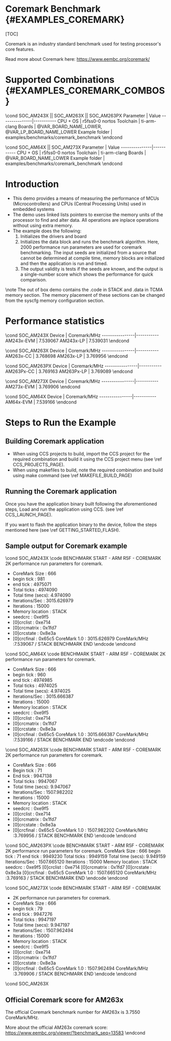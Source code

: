 # Coremark Benchmark {#EXAMPLES_COREMARK}

[TOC]

Coremark is an industry standard benchmark used for testing processor's core features.

Read more about Coremark here: https://www.eembc.org/coremark/

# Supported Combinations {#EXAMPLES_COREMARK_COMBOS}
\cond SOC_AM243X || SOC_AM263X || SOC_AM263PX
 Parameter      | Value
 ---------------|-----------
 CPU + OS       | r5fss0-0 nortos
 Toolchain      | ti-arm-clang
 Boards         | @VAR_BOARD_NAME_LOWER, @VAR_LP_BOARD_NAME_LOWER
 Example folder | examples/benchmarks/coremark_benchmark
\endcond

\cond SOC_AM64X || SOC_AM273X
 Parameter      | Value
 ---------------|-----------
 CPU + OS       | r5fss0-0 nortos
 Toolchain      | ti-arm-clang
 Boards         | @VAR_BOARD_NAME_LOWER
 Example folder | examples/benchmarks/coremark_benchmark
\endcond
# Introduction

- This demo provides a means of measuring the performance of MCUs (Microcontrollers) and CPUs (Central Processing Units) used in embedded systems
- The demo uses linked lists pointers to exercise the memory units of the processor to find and alter data. All operations are inplace operations without using extra memory.
- The example does the following:
  1. Initializes the drivers and board
  2. Initializes the data block and runs the benchmark algorithm. Here, 2000 performance run parameters are used for coremark benchmarking. The input seeds are initialized from a source that cannot be determined at compile time, memory blocks are initialized and then the application is run and timed.
  3. The output validity is tests if the seeds are known, and the output is a single-number score which shows the performance for quick comparison.

\note
The out of box demo contains the .code in STACK and .data in TCMA memory section.
The memory placement of these sections can be changed from the syscfg memory configuration section.

# Performance statistics

\cond SOC_AM243X
Device          | Coremark/MHz
----------------|-----------
AM243x-EVM       | 7.539067
AM243x-LP        | 7.539031
\endcond

\cond SOC_AM263X
Device          | Coremark/MHz
----------------|-----------
AM263x-CC        | 3.768698
AM263x-LP        | 3.769956
\endcond

\cond SOC_AM263PX
Device          | Coremark/MHz
----------------|-----------
AM263Px-CC       | 3.769163
AM263Px-LP       | 3.769089
\endcond

\cond SOC_AM273X
Device          | Coremark/MHz
----------------|-----------
AM273x-EVM       | 3.769906
\endcond

\cond SOC_AM64X
Device          | Coremark/MHz
----------------|-----------
AM64x-EVM        | 7.539166
\endcond

# Steps to Run the Example

## Building Coremark application

- When using CCS projects to build, import the CCS project for the required combination
  and build it using the CCS project menu (see \ref CCS_PROJECTS_PAGE).
- When using makefiles to build, note the required combination and build using
  make command (see \ref MAKEFILE_BUILD_PAGE)

## Running the Coremark application
Once you have the application binary built following the aforementioned steps, Load and run the application using CCS.
 (see \ref CCS_LAUNCH_PAGE).

If you want to flash the application binary to the device, follow the steps mentioned here
 (see \ref GETTING_STARTED_FLASH).
## Sample output for Coremark example

\cond SOC_AM243X
\code
BENCHMARK START - ARM R5F - COREMARK
2K performance run parameters for coremark.
- CoreMark Size    : 666
- begin tick      : 981
- end tick      : 4975071
- Total ticks      : 4974090
- Total time (secs): 4.974090
- Iterations/Sec   : 3015.626979
- Iterations       : 15000
- Memory location  : STACK
- seedcrc          : 0xe9f5
- [0]crclist       : 0xe714
- [0]crcmatrix     : 0x1fd7
- [0]crcstate      : 0x8e3a
- [0]crcfinal      : 0x65c5
CoreMark 1.0 : 3015.626979
CoreMark/MHz :7.539067 / STACK
BENCHMARK END
\endcode
\endcond

\cond SOC_AM64X
\code
BENCHMARK START - ARM R5F - COREMARK
2K performance run parameters for coremark.
- CoreMark Size    : 666
- begin tick       : 960
- end tick         : 4974985
- Total ticks      : 4974025
- Total time (secs): 4.974025
- Iterations/Sec   : 3015.666387
- Iterations       : 15000
- Memory location  : STACK
- seedcrc          : 0xe9f5
- [0]crclist       : 0xe714
- [0]crcmatrix     : 0x1fd7
- [0]crcstate      : 0x8e3a
- [0]crcfinal      : 0x65c5
CoreMark 1.0 : 3015.666387
CoreMark/MHz :7.539166 / STACK
BENCHMARK END
\endcode
\endcond

\cond SOC_AM263X
\code
BENCHMARK START - ARM R5F - COREMARK
2K performance run parameters for coremark.
- CoreMark Size    : 666
- Begin tick       : 71
- End tick         : 9947138
- Total ticks      : 9947067
- Total time (secs): 9.947067
- Iterations/Sec   : 1507.982202
- Iterations       : 15000
- Memory location  : STACK
- seedcrc          : 0xe9f5
- [0]crclist       : 0xe714
- [0]crcmatrix     : 0x1fd7
- [0]crcstate      : 0x8e3a
- [0]crcfinal      : 0x65c5
CoreMark 1.0 : 1507.982202
CoreMark/MHz :3.769956 / STACK
BENCHMARK END
\endcode
\endcond

\cond SOC_AM263PX
\code
BENCHMARK START - ARM R5F - COREMARK
2K performance run parameters for coremark.
CoreMark Size    : 666
begin tick      : 71
end tick      : 9949230
Total ticks      : 9949159
Total time (secs): 9.949159
Iterations/Sec   : 1507.665120
Iterations       : 15000
Memory location  : STACK
seedcrc          : 0xe9f5
[0]crclist       : 0xe714
[0]crcmatrix     : 0x1fd7
[0]crcstate      : 0x8e3a
[0]crcfinal      : 0x65c5
CoreMark 1.0 : 1507.665120
CoreMark/MHz :3.769163 / STACK
BENCHMARK END
\endcode
\endcond

\cond SOC_AM273X
\code
BENCHMARK START - ARM R5F - COREMARK
- 2K performance run parameters for coremark.
- CoreMark Size    : 666
- begin tick       : 79
- end tick         : 9947276
- Total ticks      : 9947197
- Total time (secs): 9.947197
- Iterations/Sec   : 1507.962494
- Iterations       : 15000
- Memory location  : STACK
- seedcrc          : 0xe9f5
- [0]crclist       : 0xe714
- [0]crcmatrix     : 0x1fd7
- [0]crcstate      : 0x8e3a
- [0]crcfinal      : 0x65c5
CoreMark 1.0 : 1507.962494
CoreMark/MHz :3.769906 / STACK
BENCHMARK END
\endcode
\endcond

\cond SOC_AM263X
## Official Coremark score for AM263x
The official Coremark benchmark number for AM263x is 3.7550 CoreMark/MHz.

More about the official AM263x coremark score: https://www.eembc.org/viewer/?benchmark_seq=13583
\endcond